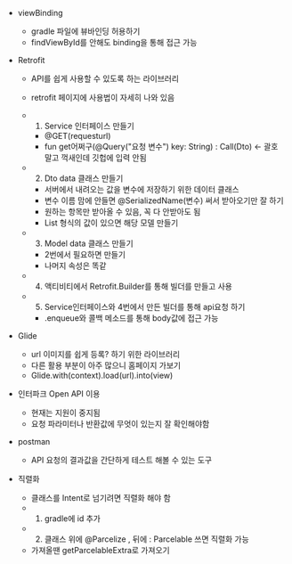 - viewBinding
  - gradle 파일에 뷰바인딩 허용하기 
  - findViewById를 안해도 binding을 통해 접근 가능


- Retrofit
  - API를 쉽게 사용할 수 있도록 하는 라이브러리
  - retrofit 페이지에 사용법이 자세히 나와 있음
  - 1. Service 인터페이스 만들기
    - @GET(requesturl)
    - fun get어쩌구(@Query("요청 변수") key: String) : Call(Dto) <- 괄호 말고 꺽새인데 깃헙에 입력 안됨
  - 2. Dto data 클래스 만들기
    - 서버에서 내려오는 값을 변수에 저장하기 위한 데이터 클래스
    - 변수 이름 맘에 안들면 @SerializedName(변수) 써서 받아오기만 잘 하기
    - 원하는 항목만 받아올 수 있음, 꼭 다 안받아도 됨 
    - List 형식의 값이 있으면 해당 모델 만들기

  - 3. Model data 클래스 만들기
    - 2번에서 필요하면 만들기
    - 나머지 속성은 똑같
  
  - 4. 액티비티에서 Retrofit.Builder를 통해 빌더를 만들고 사용
  - 5. Service인터페이스와 4번에서 만든 빌더를 통해 api요청 하기
    - .enqueue와 콜백 메소드를 통해 body값에 접근 가능  

- Glide
  - url 이미지를 쉽게 등록? 하기 위한 라이브러리
  - 다른 활용 부분이 아주 많으니 홈페이지 가보기
  - Glide.with(context).load(url).into(view)

- 인터파크 Open API 이용
  - 현재는 지원이 중지됨
  - 요청 파라미터나 반환값에 무엇이 있는지 잘 확인해야함

- postman
  - API 요청의 결과값을 간단하게 테스트 해볼 수 있는 도구 

- 직렬화
  - 클래스를 Intent로 넘기려면 직렬화 해야 함
  - 1. gradle에 id 추가
  - 2. 클래스 위에 @Parcelize , 뒤에 : Parcelable 쓰면 직렬화 가능
  - 가져올땐 getParcelableExtra로 가져오기 
